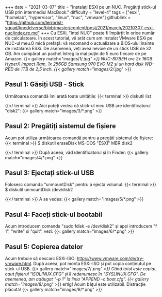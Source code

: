 +++
date = "2021-03-07"
title = "Instalați ESXi pe un NUC. Pregătiți stick-ul USB prin intermediul MacBook."
difficulty = "level-4"
tags = ["esxi", "homelab", "hypervisor", "linux", "nuc", "vmware"]
githublink = "https://github.com/terrorist-squad/knedelverse/blob/master/content/post/2021/march/20210307-esxi-nuc/index.ro.md"
+++
Cu ESXi, "intel NUC" poate fi împărțit în orice număr de calculatoare. În acest tutorial, vă arăt cum am instalat VMware ESXi pe NUC-ul meu.O mică prefață: vă recomand o actualizare a BIOS-ului înainte de instalarea ESXi. De asemenea, veți avea nevoie de un stick USB de 32 GB. Am cumpărat un pachet întreg la mai puțin de 5 euro fiecare de pe Amazon.
{{< gallery match="images/1/*.jpg" >}}
NUC-8I7BEH are 2x 16GB HyperX Impact Ram, 1x 256GB Samsung 970 EVO M2 și un hard disk WD-RED de 1TB de 2,5 inch.
{{< gallery match="images/2/*.jpg" >}}

## Pasul 1: Găsiți USB - Stick
Următoarea comandă îmi arată toate unitățile:
{{< terminal >}}
diskutil list

{{</ terminal >}}
Aici puteți vedea că stick-ul meu USB are identificatorul "disk2":
{{< gallery match="images/3/*.png" >}}

## Pasul 2: Pregătiți sistemul de fișiere
Acum pot utiliza următoarea comandă pentru a pregăti sistemul de fișiere:
{{< terminal >}}
$ diskutil eraseDisk MS-DOS "ESXI" MBR disk2

{{</ terminal >}}
După aceea, văd identificatorul și în Finder:
{{< gallery match="images/4/*.png" >}}

## Pasul 3: Ejectați stick-ul USB
Folosesc comanda "unmountDisk" pentru a ejecta volumul:
{{< terminal >}}
$ diskutil unmountDisk /dev/disk2

{{</ terminal >}}
A se vedea:
{{< gallery match="images/5/*.png" >}}

## Pasul 4: Faceți stick-ul bootabil
Acum introducem comanda "sudo fdisk -e /dev/disk2" și apoi introducem "f 1", "write" și "quit", vezi:
{{< gallery match="images/6/*.png" >}}

## Pasul 5: Copierea datelor
Acum trebuie să descarc ESXi-ISO: https://www.vmware.com/de/try-vmware.html. După aceea, pot monta ESXi-ISO și pot copia conținutul pe stick-ul USB.
{{< gallery match="images/7/*.png" >}}
Când totul este copiat, caut fișierul "ISOLINUX.CFG" și îl redenumesc în "SYSLINUX.CFG". De asemenea, am adăugat "-p 1" la linia "APPEND -c boot.cfg".
{{< gallery match="images/8/*.png" >}}
ertig! Acum bățul este utilizabil. Distracție plăcută!
{{< gallery match="images/9/*.png" >}}